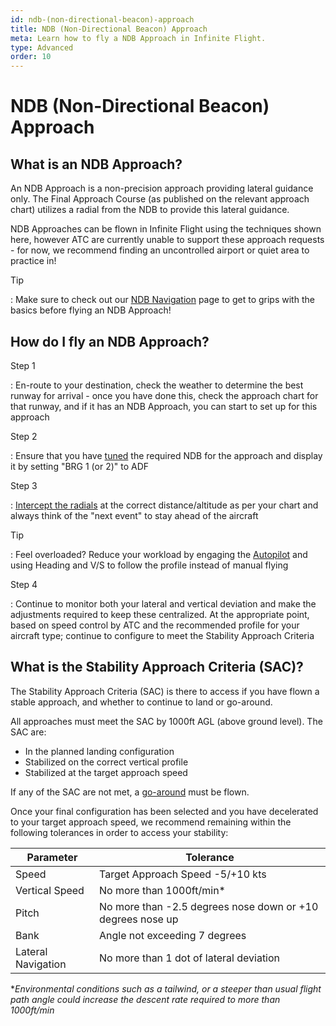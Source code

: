 ```yaml
---
id: ndb-(non-directional-beacon)-approach
title: NDB (Non-Directional Beacon) Approach
meta: Learn how to fly a NDB Approach in Infinite Flight.
type: Advanced
order: 10
---
```


# NDB (Non-Directional Beacon) Approach



## What is an NDB Approach?

An NDB Approach is a non-precision approach providing lateral guidance only. The Final Approach Course (as published on the relevant approach chart) utilizes a radial from the NDB to provide this lateral guidance. 



NDB Approaches can be flown in Infinite Flight using the techniques shown here, however ATC are currently unable to support these approach requests - for now, we recommend finding an uncontrolled airport or quiet area to practice in!



Tip

: Make sure to check out our [NDB Navigation](/guide/flying-guide/take-off-to-cruise/ndb-(non-directional-beacon)-navigation#ndb-(non-directional-beacon)-navigation) page to get to grips with the basics before flying an NDB Approach!



## How do I fly an NDB Approach?



Step 1

: En-route to your destination, check the weather to determine the best runway for arrival - once you have done this, check the approach chart for that runway, and if it has an NDB Approach, you can start to set up for this approach



Step 2

: Ensure that you have [tuned](/guide/getting-started-guide/pilot-user-interface/navigation#tuning-to-a-vor-or-adf) the required NDB for the approach and display it by setting "BRG 1 (or 2)" to ADF



Step 3

: [Intercept the radials](/guide/flying-guide/take-off-to-cruise/ndb-(non-directional-beacon)-navigation#how-to-navigate-using-an-ndb) at the correct distance/altitude as per your chart and always think of the "next event" to stay ahead of the aircraft



Tip

: Feel overloaded? Reduce your workload by engaging the [Autopilot](/guide/getting-started-guide/pilot-user-interface/autopilot#autopilot) and using Heading and V/S to follow the profile instead of manual flying



Step 4

: Continue to monitor both your lateral and vertical deviation and make the adjustments required to keep these centralized. At the appropriate point, based on speed control by ATC and the recommended profile for your aircraft type; continue to configure to meet the Stability Approach Criteria



## What is the Stability Approach Criteria (SAC)?

The Stability Approach Criteria (SAC) is there to access if you have flown a stable approach, and whether to continue to land or go-around.



All approaches must meet the SAC by 1000ft AGL (above ground level). The SAC are:



- In the planned landing configuration
- Stabilized on the correct vertical profile
- Stabilized at the target approach speed




If any of the SAC are not met, a [go-around](/guide/flying-guide/descent-to-landing/go-around-baulked-landing#go-around%2Fbaulked-landing) must be flown.



Once your final configuration has been selected and you have decelerated to your target approach speed, we recommend remaining  within the following tolerances in order to access your stability:



| Parameter          | Tolerance                                                  |
| ------------------ | ---------------------------------------------------------- |
| Speed              | Target Approach Speed -5/+10 kts                           |
| Vertical Speed     | No more than 1000ft/min*                                   |
| Pitch              | No more than -2.5 degrees nose down or +10 degrees nose up |
| Bank               | Angle not exceeding 7 degrees                              |
| Lateral Navigation | No more than 1 dot of lateral deviation                    |

**Environmental conditions such as a tailwind, or a steeper than usual flight path angle could increase the descent rate required to more than 1000ft/min*

